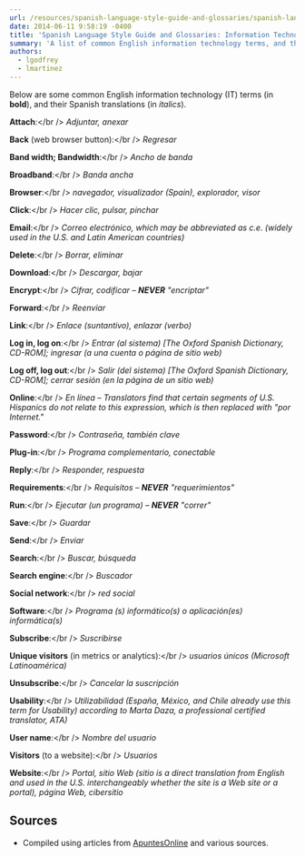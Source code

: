 ```yaml
---
url: /resources/spanish-language-style-guide-and-glossaries/spanish-language-style-guide-glossaries-information-technology-terms/
date: 2014-06-11 9:58:19 -0400
title: 'Spanish Language Style Guide and Glossaries: Information Technology Terms'
summary: 'A list of common English information technology terms, and their Spanish translations.'
authors:
  - lgodfrey
  - lmartinez
---
```


Below are some common English information technology (IT) terms (in **bold**), and their Spanish translations (in _italics_).

**Attach**:</br />
_Adjuntar, anexar_

**Back** (web browser button):</br />
_Regresar_

**Band width; Bandwidth**:</br />
_Ancho de banda_

**Broadband**:</br />
_Banda ancha_

**Browser**:</br />
_navegador, visualizador (Spain), explorador, visor_

**Click**:</br />
_Hacer clic, pulsar, pinchar_

**Email**:</br />
_Correo electrónico, which may be abbreviated as c.e. (widely used in the U.S. and Latin American countries)_

**Delete**:</br />
_Borrar, eliminar_

**Download**:</br />
_Descargar, bajar_

**Encrypt**:</br />
_Cifrar, codificar – **NEVER** "encriptar"_

**Forward**:</br />
_Reenviar_

**Link**:</br />
_Enlace (suntantivo), enlazar (verbo)_

**Log in, log on**:</br />
_Entrar (al sistema) [The Oxford Spanish Dictionary, CD-ROM]; ingresar (a una cuenta o página de sitio web)_

**Log off, log out**:</br />
_Salir (del sistema) [The Oxford Spanish Dictionary, CD-ROM]; cerrar sesión (en la página de un sitio web)_

**Online**:</br />
_En línea – Translators find that certain segments of U.S. Hispanics do not relate to this expression, which is then replaced with "por Internet."_

**Password**:</br />
_Contraseña, también clave_

**Plug-in**:</br />
_Programa complementario, conectable_

**Reply**:</br />
_Responder, respuesta_

**Requirements**:</br />
_Requisitos – **NEVER** "requerimientos"_

**Run**:</br />
_Ejecutar (un programa) – **NEVER** "correr"_

**Save**:</br />
_Guardar_

**Send**:</br />
_Enviar_

**Search**:</br />
_Buscar, búsqueda_

**Search engine**:</br />
_Buscador_

**Social network**:</br />
_red social_

**Software**:</br />
_Programa (s) informático(s) o aplicación(es) informática(s)_

**Subscribe**:</br />
_Suscribirse_

**Unique visitors** (in metrics or analytics):</br />
_usuarios únicos (Microsoft Latinoamérica)_

**Unsubscribe**:</br />
_Cancelar la suscripción_

**Usability**:</br />
_Utilizabilidad (España, México, and Chile already use this term for Usability) according to Marta Daza, a professional certified translator, ATA)_

**User name**:</br />
_Nombre del usuario_

**Visitors** (to a website):</br />
_Usuarios_

**Website**:</br />
_Portal, sitio Web (sitio is a direct translation from English and used in the U.S. interchangeably whether the site is a Web site or a portal), página Web, cibersitio_

## Sources

* Compiled using articles from <a href="http://www.apuntesonline.org/">ApuntesOnline</a> and various sources.
